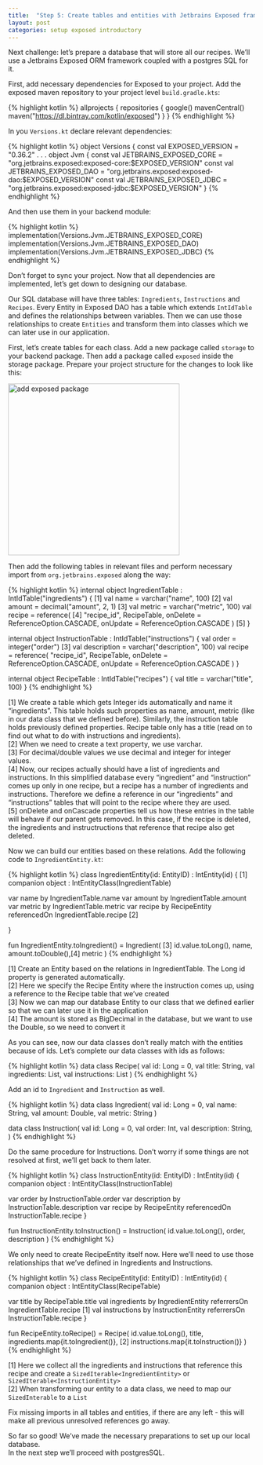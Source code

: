 ```yaml
---
title:  "Step 5: Create tables and entities with Jetbrains Exposed framework" 
layout: post
categories: setup exposed introductory
--- 
```

Next challenge: let’s prepare a database that will store all our recipes. We’ll use a Jetbrains Exposed ORM framework coupled with a postgres SQL for it.

First, add necessary dependencies for Exposed to your project.
Add the exposed maven repository to your project level `build.gradle.kts`:

{% highlight kotlin %}
allprojects {
   repositories {
       google()
       mavenCentral()
       maven("https://dl.bintray.com/kotlin/exposed")
   }
}
{% endhighlight %}

In you `Versions.kt` declare relevant dependencies:

{% highlight kotlin %}
object Versions {
const val EXPOSED_VERSION = "0.36.2"
. . .
object Jvm {
const val JETBRAINS_EXPOSED_CORE = "org.jetbrains.exposed:exposed-core:$EXPOSED_VERSION"
const val JETBRAINS_EXPOSED_DAO = "org.jetbrains.exposed:exposed-dao:$EXPOSED_VERSION"
const val JETBRAINS_EXPOSED_JDBC = "org.jetbrains.exposed:exposed-jdbc:$EXPOSED_VERSION"
}
{% endhighlight %}

And then use them in your backend module: 

{% highlight kotlin %}
implementation(Versions.Jvm.JETBRAINS_EXPOSED_CORE)
implementation(Versions.Jvm.JETBRAINS_EXPOSED_DAO)
implementation(Versions.Jvm.JETBRAINS_EXPOSED_JDBC)
{% endhighlight %}

Don’t forget to sync your project.
Now that all dependencies are implemented, let’s get down to designing our database.

Our SQL database will have three tables: `Ingredients`, `Instructions` and `Recipes`. Every Entity in Exposed DAO has a table which extends `IntIdTable` and defines the relationships between variables. Then we can use those relationships to create `Entities` and transform them into classes which we can later use in our application. 

First, let’s create tables for each class. Add a new package called `storage` to your backend package. Then add a package called `exposed` inside the storage package. Prepare your project structure for the changes to look like this:

<img src="{{site.baseurl}}/assets/images/step-5/1.png" alt="add exposed package" width="350"/>

Then add the following tables in relevant files and perform necessary import from `org.jetbrains.exposed` along the way:

{% highlight kotlin %}
internal object IngredientTable : IntIdTable("ingredients") { [1]
   val name = varchar("name", 100) [2]
   val amount = decimal("amount", 2, 1) [3]
   val metric = varchar("metric", 100)
   val recipe = reference( [4]
       "recipe_id",
       RecipeTable,
       onDelete = ReferenceOption.CASCADE,
       onUpdate = ReferenceOption.CASCADE
   ) [5]
} 

internal object InstructionTable : IntIdTable("instructions") {
   val order = integer("order") [3]
   val description = varchar("description", 100)
   val recipe = reference(
       "recipe_id",
       RecipeTable,
       onDelete = ReferenceOption.CASCADE,
       onUpdate = ReferenceOption.CASCADE
   )
}

internal object RecipeTable : IntIdTable("recipes") {
   val title = varchar("title", 100) 
}
{% endhighlight %}

[1] We create a table which gets Integer ids automatically and name it “ingredients”. This table holds such properties as name, amount, metric (like in our data class that we defined before). Similarly, the instruction table holds previously defined properties. Recipe table only has a title (read on to find out what to do with instructions and ingredients).<br>
[2] When we need to create a text property, we use varchar. <br>
[3] For decimal/double values we use decimal and integer for integer values.<br>
[4] Now, our recipes actually should have a list of ingredients and instructions. In this simplified database every “ingredient” and “instruction” comes up only in one recipe, but a recipe has a number of ingredients and instructions. Therefore we define a reference in our “ingredients” and “instructions” tables that will point to the recipe where they are used.<br>
[5] onDelete and onCascade properties tell us how these entries in the table will behave if our parent gets removed. In this case, if the recipe is deleted, the ingredients and instructructions that reference that recipe also get deleted.<br>

Now we can build our entities based on these relations. Add the following code to `IngredientEntity.kt`:

{% highlight kotlin %}
class IngredientEntity(id: EntityID<Int>) : IntEntity(id) { [1]
   companion object : IntEntityClass<IngredientEntity>(IngredientTable)

   var name by IngredientTable.name
   var amount by IngredientTable.amount
   var metric by IngredientTable.metric
   var recipe by RecipeEntity referencedOn IngredientTable.recipe [2]

}

fun IngredientEntity.toIngredient() = Ingredient( [3]
   id.value.toLong(),
   name,
   amount.toDouble(),[4]
   metric
)
{% endhighlight %}

[1] Create an Entity based on the relations in IngredientTable. The Long id property is generated automatically.<br>
[2] Here we specify the Recipe Entity where the instruction comes up, using a reference to the Recipe table that we’ve created<br>
[3] Now we can map our database Entity to our class that we defined
   earlier so that we can later use it in the application<br>
[4] The amount is stored as BigDecimal in the database, but we want to use the Double, so we need to convert it<br>

As you can see, now our data classes don’t really match with the entities because of ids. Let’s complete our data classes with ids as follows: 

{% highlight kotlin %}
data class Recipe(
    val id: Long = 0,
    val title: String,
    val ingredients: List<Ingredient>,
    val instructions: List<Instruction>
)
{% endhighlight %}

Add an id to `Ingredient` and `Instruction` as well.

{% highlight kotlin %}
data class Ingredient(
    val id: Long = 0,
    val name: String,
    val amount: Double,
    val metric: String
)

data class Instruction(
    val id: Long = 0,
    val order: Int,
    val description: String,
)
{% endhighlight %}

Do the same procedure for Instructions. Don’t worry if some things are not resolved at first, we’ll get back to them later.

{% highlight kotlin %}
class InstructionEntity(id: EntityID<Int>) : IntEntity(id) { 
   companion object : IntEntityClass<InstructionEntity>(InstructionTable)

   var order by InstructionTable.order
   var description by InstructionTable.description
   var recipe by RecipeEntity referencedOn InstructionTable.recipe 
}

fun InstructionEntity.toInstruction() = Instruction( 
   id.value.toLong(),
   order,
   description 
)
{% endhighlight %}

We only need to create RecipeEntity itself now. Here we’ll need to use those relationships that we’ve defined in Ingredients and Instructions. 

{% highlight kotlin %}
class RecipeEntity(id: EntityID<Int>) : IntEntity(id) { 
   companion object : IntEntityClass<RecipeEntity>(RecipeTable)

   var title by RecipeTable.title
   val ingredients by IngredientEntity referrersOn IngredientTable.recipe [1]
   val instructions by InstructionEntity referrersOn InstructionTable.recipe
}

fun RecipeEntity.toRecipe() = Recipe(
   id.value.toLong(),
   title,
   ingredients.map{it.toIngredient()}, [2]
   instructions.map{it.toInstruction()}
)
{% endhighlight %}

[1] Here we collect all the ingredients and instructions that reference this recipe and create a `SizedIterable<IngredientEntity>` or `SizedIterable<InstructionEntity>`<br>
[2] When transforming our entity to a data class, we need to map our `SizedInterable` to a `List` <br>

Fix missing imports in all tables and entities, if there are any left - this will make all previous unresolved references go away.

So far so good! We’ve made the necessary preparations to set up our local database.<br> In the next step we’ll proceed with postgresSQL.

